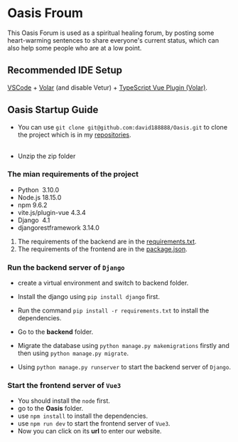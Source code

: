# Oasis Froum
This Oasis Forum is used as a spiritual healing forum, by posting some heart-warming sentences to share everyone's current status, which can also help some people who are at a low point.



## Recommended IDE Setup

[VSCode](https://code.visualstudio.com/) + [Volar](https://marketplace.visualstudio.com/items?itemName=Vue.volar) (and disable Vetur) + [TypeScript Vue Plugin (Volar)](https://marketplace.visualstudio.com/items?itemName=Vue.vscode-typescript-vue-plugin).


## Oasis Startup Guide

* You can use `git clone git@github.com:david188888/Oasis.git` to clone the project which is in my [repositories](https://github.com/david188888?tab=repositories).<br>&emsp;

* Unzip the zip folder



### The mian requirements of the project
* Python &nbsp;3.10.0
* Node.js&nbsp;18.15.0
* npm&nbsp;9.6.2
* vite.js/plugin-vue&nbsp;4.3.4
* Django&nbsp;    4.1
* djangorestframework&nbsp;3.14.0

1. The requirements of the backend are in the [requirements.txt](./backend/requirements.txt).
2. The requirements of the frontend are in the [package.json](./frontend/Oasis/package.json).






### Run the backend server of `Django`
* create a virtual environment and switch to backend folder.
* Install the django using `pip install django` first.
* Run the command `pip install -r requirements.txt` to install the dependencies.
* Go to the __backend__ folder.
* Migrate the database using `python manage.py makemigrations` firstly and then using `python manage.py migrate`.

* Using `python manage.py runserver` to start the backend server of `Django`.


### Start the frontend server of `Vue3`
 * You should install the `node` first.
 * go to the __Oasis__ folder.
 * use `npm install` to install the dependencies.
 * use `npm run dev` to start the frontend server of `Vue3`.
 * Now you can click on its __url__ to enter our website.



